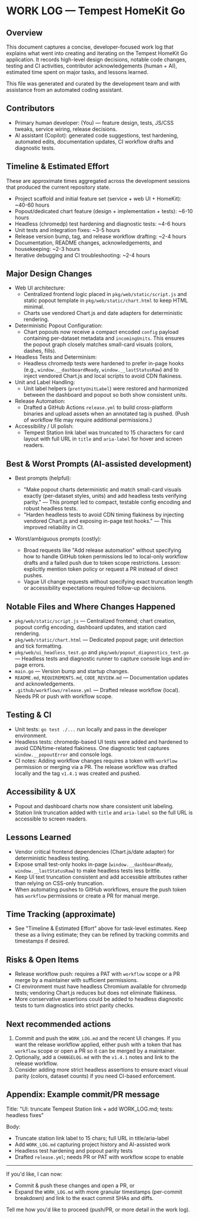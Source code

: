 WORK LOG — Tempest HomeKit Go
================================

Overview
--------
This document captures a concise, developer-focused work log that explains what went into creating and iterating on the Tempest HomeKit Go application. It records high-level design decisions, notable code changes, testing and CI activities, contributor acknowledgements (human + AI), estimated time spent on major tasks, and lessons learned.

This file was generated and curated by the development team and with assistance from an automated coding assistant.

Contributors
------------
- Primary human developer: (You) — feature design, tests, JS/CSS tweaks, service wiring, release decisions.
- AI assistant (Copilot): generated code suggestions, test hardening, automated edits, documentation updates, CI workflow drafts and diagnostic tests.

Timeline & Estimated Effort
---------------------------
These are approximate times aggregated across the development sessions that produced the current repository state.
- Project scaffold and initial feature set (service + web UI + HomeKit): ~40-60 hours
- Popout/dedicated chart feature (design + implementation + tests): ~6-10 hours
- Headless (chromedp) test hardening and diagnostic tests: ~4-6 hours
- Unit tests and integration fixes: ~3-5 hours
- Release version bump, tag, and release workflow drafting: ~2-4 hours
- Documentation, README changes, acknowledgements, and housekeeping: ~2-3 hours
- Iterative debugging and CI troubleshooting: ~2-4 hours

Major Design Changes
--------------------
- Web UI architecture:
  - Centralized frontend logic placed in `pkg/web/static/script.js` and static popout template in `pkg/web/static/chart.html` to keep HTML minimal.
  - Charts use vendored Chart.js and date adapters for deterministic rendering.
- Deterministic Popout Configuration:
  - Chart popouts now receive a compact encoded `config` payload containing per-dataset metadata and `incomingUnits`. This ensures the popout graph closely matches small-card visuals (colors, dashes, fills).
- Headless Tests and Determinism:
  - Headless chromedp tests were hardened to prefer in-page hooks (e.g., `window.__dashboardReady`, `window.__lastStatusRaw`) and to inject vendored Chart.js and local scripts to avoid CDN flakiness.
- Unit and Label Handling:
  - Unit label helpers (`prettyUnitLabel`) were restored and harmonized between the dashboard and popout so both show consistent units.
- Release Automation:
  - Drafted a GitHub Actions `release.yml` to build cross-platform binaries and upload assets when an annotated tag is pushed. (Push of workflow file may require additional permissions.)
- Accessibility / UI polish:
  - Tempest Station link label was truncated to 15 characters for card layout with full URL in `title` and `aria-label` for hover and screen readers.

Best & Worst Prompts (AI-assisted development)
----------------------------------------------
- Best prompts (helpful):
  - "Make popout charts deterministic and match small-card visuals exactly (per-dataset styles, units) and add headless tests verifying parity." — This prompt led to compact, testable config encoding and robust headless tests.
  - "Harden headless tests to avoid CDN timing flakiness by injecting vendored Chart.js and exposing in-page test hooks." — This improved reliability in CI.

- Worst/ambiguous prompts (costly):
  - Broad requests like "Add release automation" without specifying how to handle GitHub token permissions led to local-only workflow drafts and a failed push due to token scope restrictions. Lesson: explicitly mention token policy or request a PR instead of direct pushes.
  - Vague UI change requests without specifying exact truncation length or accessibility expectations required follow-up decisions.

Notable Files and Where Changes Happened
----------------------------------------
- `pkg/web/static/script.js` — Centralized frontend; chart creation, popout config encoding, dashboard updates, and station card rendering.
- `pkg/web/static/chart.html` — Dedicated popout page; unit detection and tick formatting.
- `pkg/web/ui_headless_test.go` and `pkg/web/popout_diagnostics_test.go` — Headless tests and diagnostic runner to capture console logs and in-page errors.
- `main.go` — Version bump and startup changes.
- `README.md`, `REQUIREMENTS.md`, `CODE_REVIEW.md` — Documentation updates and acknowledgements.
- `.github/workflows/release.yml` — Drafted release workflow (local). Needs PR or push with workflow scope.

Testing & CI
------------
- Unit tests: `go test ./...` run locally and pass in the developer environment.
- Headless tests: chromedp-based UI tests were added and hardened to avoid CDN/time-related flakiness. One diagnostic test captures `window.__popoutError` and console logs.
- CI notes: Adding workflow changes requires a token with `workflow` permission or merging via a PR. The release workflow was drafted locally and the tag `v1.4.1` was created and pushed.

Accessibility & UX
------------------
- Popout and dashboard charts now share consistent unit labeling.
- Station link truncation added with `title` and `aria-label` so the full URL is accessible to screen readers.

Lessons Learned
---------------
- Vendor critical frontend dependencies (Chart.js/date adapter) for deterministic headless testing.
- Expose small test-only hooks in-page (`window.__dashboardReady`, `window.__lastStatusRaw`) to make headless tests less brittle.
- Keep UI text truncation consistent and add accessible attributes rather than relying on CSS-only truncation.
- When automating pushes to GitHub workflows, ensure the push token has `workflow` permissions or create a PR for manual merge.

Time Tracking (approximate)
---------------------------
- See "Timeline & Estimated Effort" above for task-level estimates. Keep these as a living estimate; they can be refined by tracking commits and timestamps if desired.

Risks & Open Items
------------------
- Release workflow push: requires a PAT with `workflow` scope or a PR merge by a maintainer with sufficient permissions.
- CI environment must have headless Chromium available for chromedp tests; vendoring Chart.js reduces but does not eliminate flakiness.
- More conservative assertions could be added to headless diagnostic tests to turn diagnostics into strict parity checks.

Next recommended actions
------------------------
1. Commit and push the `WORK_LOG.md` and the recent UI changes. If you want the release workflow applied, either push with a token that has `workflow` scope or open a PR so it can be merged by a maintainer.
2. Optionally, add a `CHANGELOG.md` with the `v1.4.1` notes and link to the release workflow.
3. Consider adding more strict headless assertions to ensure exact visual parity (colors, dataset counts) if you need CI-based enforcement.

Appendix: Example commit/PR message
----------------------------------
Title: "UI: truncate Tempest Station link + add WORK_LOG.md; tests: headless fixes"

Body:
- Truncate station link label to 15 chars; full URL in title/aria-label
- Add `WORK_LOG.md` capturing project history and AI-assisted work
- Headless test hardening and popout parity tests
- Drafted `release.yml`; needs PR or PAT with workflow scope to enable

---

If you'd like, I can now:
- Commit & push these changes and open a PR, or
- Expand the `WORK_LOG.md` with more granular timestamps (per-commit breakdown) and link to the exact commit SHAs and diffs.

Tell me how you'd like to proceed (push/PR, or more detail in the work log).